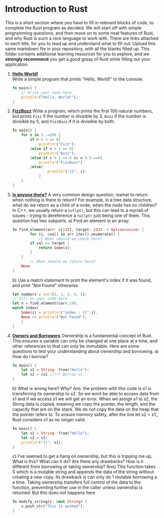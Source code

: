# Introduction to Rust

This is a short section where you have to fill in relevant blocks of code, to complete the Rust program as decided. We will start off with simple programming questions, and then move on to some neat features of Rust, and why Rust is such a nice language to work with.
There are links attached to each title, for you to read up and understand what to fill out. Upload this same markdown file in your repository, with all the blanks filled up. This folder contains additional learning resources for you to explore, and we **strongly recommend** you get a good grasp of Rust while filling out your application.

1. [**Hello World!**](https://doc.rust-lang.org/book/ch01-02-hello-world.html)  
    Write a simple program that prints "Hello, World!" to the console.

    ```rust
    fn main() {
        // Write your code here
    	println!("Hello, World!");
    }
    ```
    
2. [**FizzBuzz**](https://doc.rust-lang.org/book/ch03-05-control-flow.html)
	Write a program, which prints the first 100  natural numbers, but prints `Fizz` if the number is divisible by 3, `Buzz` if the number is divisible by 5, and `FizzBuzz` if it is divisible by both.
	```rust
	fn main() {
		for n in 1..=100 {
 			if n % 3 == 0{
 				println!("Fizz");
 			}else if n % 5 == 0{
 				println!("Buzz");
 			}else if n % 3 == 0 && n % 5 ==0{
 				println!("FizzBuzz")
 			}else{
		            println!("{}", i);
		        }
		}
	}
	```
	
3. [**Is anyone there?**](https://doc.rust-lang.org/book/ch06-01-defining-an-enum.html)
	A very common design question, iswhat to return when nothing is there to return? For example, in a tree data structure, what do we return as a child of a node, when the node has no children? In C++, we usually return a `nullptr`, but this can lead to a myriad of issues - trying to dereference a `nullptr` just being one of them. This question has two subparts.
	a) Find an element in an array: 
	```rust
	fn find_element(arr: &[i32], target: i32) -> Option<usize> {
	    	for (i, &val) in arr.iter().enumerate() {
	        	// What should we check here?
	 		if val == target {
	 			return Some(i);
	 		}
	 	}
	    	// What should we return here?
	 	None
	}
	```
	
	b) Use a match statement to print the element's index if it was found, and print "Not Found" otherwise.
	```rust
	let numbers = vec![1, 2, 3, 4, 5];
	// Fill in your code here
 	let n = find_element(&arr,19);
 	match index{
 		Some(i) = println!("index : {}",i),
 		None => println!("Not Found"),
 		}
 	}
	```
	
4. [**Owners and Borrowers**](https://doc.rust-lang.org/book/ch04-00-understanding-ownership.html)
	Ownership is a fundamental concept of Rust. This ensures a variable can only be changed at one place at a time, and other references to that can only be immutable. Here are some questions to test your understanding about ownership and borrowing. 
	a) How do I borrow?
	```rust
	fn main() {
    	let s1 = String::from("Hello");
    	let s2 = &s1 //??? Borrow s1
    }
    ```
    
    b) What is wrong here? Why?
   Ans: the problem with this code is s1 is transferring its ownership to s2. So we wont be able to access data from s1 and if we access s1 we will get an error. When we assign s1 to s2, the String data is copied, meaning we copy the pointer, the length, and the capacity that are on the stack. We do not copy the data on the heap that the pointer refers to. To ensure memory safety, after the line let s2 = s1;, Rust considers s1 as no longer valid.
    ```rust
    fn main() {
    	let s1 = String::from("Hello");
    	let s2 = s1; 
    	println!("{}", s1);
    }
    ```
    
    c) I've seemed to get a hang on ownership, but this is tripping me up. What is this? What can it do? Are there any drawbacks? How is it different from borrowing or taking ownership?
   Ans) This function takes S which is a mutable string and appends the data of the string without creating a new copy. Its drawback is can only do 1 mutable borrowing a a time. Taking ownership transfers full control of the data to the function, preventing further use in the caller unless ownership is returned. But this does not happens here
    ```rust
    fn modify_string(s: &mut String) {
    	s.push_str("This is pushed");
	}
	```
